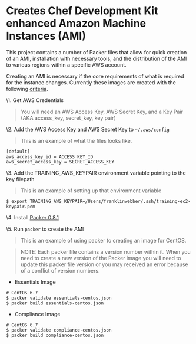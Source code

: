 # Creates Chef Development Kit enhanced Amazon Machine Instances (AMI)

This project contains a number of Packer files that allow for quick creation of an AMI, installation with necessary tools, and the distribution of the AMI to various regions within a specific AWS account.

Creating an AMI is necessary if the core requirements of what is required for the instance changes. Currently these images are created with the following [criteria](https://github.com/chef-training/chefdk-image/blob/master/cookbooks/essentials/test/integration/default/serverspec/default_spec.rb).

\1. Get AWS Credentials

> You will need an AWS Access Key, AWS Secret Key, and a Key Pair (AKA access_key, secret_key, key pair)

\2. Add the AWS Access Key and AWS Secret Key to `~/.aws/config`

> This is an example of what the files looks like.

```
[default]
aws_access_key_id = ACCESS_KEY_ID
aws_secret_access_key = SECRET_ACCESS_KEY
```

\3. Add the TRAINING_AWS_KEYPAIR environment variable pointing to the key filepath

> This is an example of setting up that environment variable

```
$ export TRAINING_AWS_KEYPAIR=/Users/franklinwebber/.ssh/training-ec2-keypair.pem
```

\4. Install [Packer 0.8.1](https://www.packer.io/downloads.html)

\5. Run `packer` to create the AMI

> This is an example of using packer to creating an image for CentOS.

> NOTE: Each packer file contains a version number within it. When you need to create a new version of the Packer image you will need to update this packer file version or you may received an error because of a conflict of version numbers.

* Essentials Image

```
# CentOS 6.7
$ packer validate essentials-centos.json
$ packer build essentials-centos.json
```

* Compliance Image

```
# CentOS 6.7
$ packer validate compliance-centos.json
$ packer build compliance-centos.json
```
